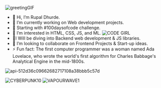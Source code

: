 ![greetingGIF](https://github.com/Rupal-Dhurde/Rupal-Dhurde/assets/138601399/6c1ed653-fd1b-4c90-a554-f625b3111606)
- 👋 Hi, I’m Rupal Dhurde.
- 🔭 I’m currently working on Web development projects.
- 🚀 Starting with #100daysofcode challenge.
- 👀 I’m interested in HTML, CSS, JS, and ML.                                                                                                ![CODE GIRL](https://github.com/Rupal-Dhurde/Rupal-Dhurde/assets/138601399/ea323361-829e-4728-a49a-8700bc5e8e9f)
- 🌠I Will be diving into Backend web development & JS libraries.
- 💞️ I’m looking to collaborate on Frontend Projects & Start-up ideas.
- ⚡ Fun fact: The first computer programmer was a woman named Ada Lovelace, who wrote the world's first algorithm for Charles Babbage's Analytical Engine in the mid-1800s.
  
![api-512d36c09662682717108a38bbb5c57d](https://github.com/Rupal-Dhurde/Rupal-Dhurde/assets/138601399/7d9389ee-7055-4aba-a4d0-826a9e220d9b)

![CYBERPUNK10](https://github.com/Rupal-Dhurde/Rupal-Dhurde/assets/138601399/83791c21-0980-40c0-a8bc-92bc40000577) ![VAPOURWAVE1](https://github.com/Rupal-Dhurde/Rupal-Dhurde/assets/138601399/910c5be2-38b9-4868-97cc-db77d6d4f884)





